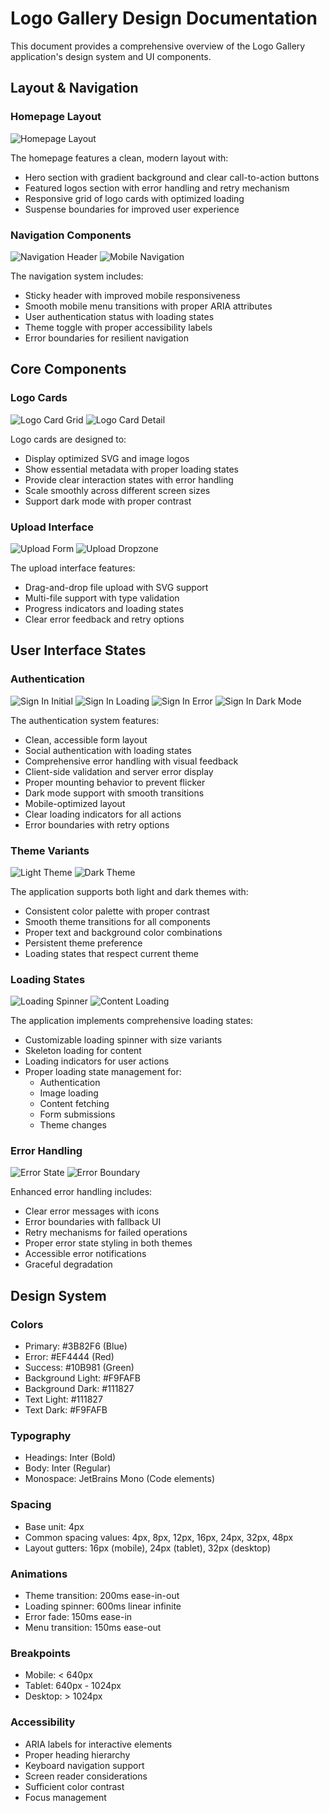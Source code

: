 # Logo Gallery Design Documentation

This document provides a comprehensive overview of the Logo Gallery application's design system and UI components.

## Layout & Navigation

### Homepage Layout
![Homepage Layout](screenshots/homepage-layout.png)

The homepage features a clean, modern layout with:
- Hero section with gradient background and clear call-to-action buttons
- Featured logos section with error handling and retry mechanism
- Responsive grid of logo cards with optimized loading
- Suspense boundaries for improved user experience

### Navigation Components
![Navigation Header](screenshots/navigation-header.png)
![Mobile Navigation](screenshots/shots-navigation-components-mobile.png)

The navigation system includes:
- Sticky header with improved mobile responsiveness
- Smooth mobile menu transitions with proper ARIA attributes
- User authentication status with loading states
- Theme toggle with proper accessibility labels
- Error boundaries for resilient navigation

## Core Components

### Logo Cards
![Logo Card Grid](screenshots/reenshots-logo-details-page.png)
![Logo Card Detail](screenshots/reenshots-logo-details-page-mobile.png)

Logo cards are designed to:
- Display optimized SVG and image logos
- Show essential metadata with proper loading states
- Provide clear interaction states with error handling
- Scale smoothly across different screen sizes
- Support dark mode with proper contrast

### Upload Interface
![Upload Form](screenshots/creenshots-upload-interface.png)
![Upload Dropzone](screenshots/creenshots-upload-interface-mobile.png)

The upload interface features:
- Drag-and-drop file upload with SVG support
- Multi-file support with type validation
- Progress indicators and loading states
- Clear error feedback and retry options

## User Interface States

### Authentication
![Sign In Initial](screenshots/auth-signin-initial.png)
![Sign In Loading](screenshots/auth-signin-loading.png)
![Sign In Error](screenshots/auth-signin-error.png)
![Sign In Dark Mode](screenshots/auth-signin-dark.png)

The authentication system features:
- Clean, accessible form layout
- Social authentication with loading states
- Comprehensive error handling with visual feedback
- Client-side validation and server error display
- Proper mounting behavior to prevent flicker
- Dark mode support with smooth transitions
- Mobile-optimized layout
- Clear loading indicators for all actions
- Error boundaries with retry options

### Theme Variants
![Light Theme](screenshots/theme-light.png)
![Dark Theme](screenshots/theme-dark.png)

The application supports both light and dark themes with:
- Consistent color palette with proper contrast
- Smooth theme transitions for all components
- Proper text and background color combinations
- Persistent theme preference
- Loading states that respect current theme

### Loading States
![Loading Spinner](screenshots/loading-spinner.png)
![Content Loading](screenshots/content-loading.png)

The application implements comprehensive loading states:
- Customizable loading spinner with size variants
- Skeleton loading for content
- Loading indicators for user actions
- Proper loading state management for:
  - Authentication
  - Image loading
  - Content fetching
  - Form submissions
  - Theme changes

### Error Handling
![Error State](screenshots/error-state.png)
![Error Boundary](screenshots/error-boundary.png)

Enhanced error handling includes:
- Clear error messages with icons
- Error boundaries with fallback UI
- Retry mechanisms for failed operations
- Proper error state styling in both themes
- Accessible error notifications
- Graceful degradation

## Design System

### Colors
- Primary: #3B82F6 (Blue)
- Error: #EF4444 (Red)
- Success: #10B981 (Green)
- Background Light: #F9FAFB
- Background Dark: #111827
- Text Light: #111827
- Text Dark: #F9FAFB

### Typography
- Headings: Inter (Bold)
- Body: Inter (Regular)
- Monospace: JetBrains Mono (Code elements)

### Spacing
- Base unit: 4px
- Common spacing values: 4px, 8px, 12px, 16px, 24px, 32px, 48px
- Layout gutters: 16px (mobile), 24px (tablet), 32px (desktop)

### Animations
- Theme transition: 200ms ease-in-out
- Loading spinner: 600ms linear infinite
- Error fade: 150ms ease-in
- Menu transition: 150ms ease-out

### Breakpoints
- Mobile: < 640px
- Tablet: 640px - 1024px
- Desktop: > 1024px

### Accessibility
- ARIA labels for interactive elements
- Proper heading hierarchy
- Keyboard navigation support
- Screen reader considerations
- Sufficient color contrast
- Focus management 